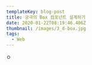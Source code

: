 ```yaml
---
templateKey: blog-post
title: 궁극의 Box 컴포넌트 설계하기
date: 2020-01-22T08:19:46.406Z
thumbnail: /images/3_d-box.jpg
tags:
  - Web
---
```

ㅇ
